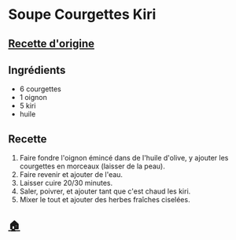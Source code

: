 # Soupe Courgettes Kiri
## [Recette d'origine](https://www.marmiton.org/recettes/recette_veloute-de-courgettes-au-kiri_11049.aspx)

## Ingrédients
- 6 courgettes
- 1 oignon
- 5 kiri
- huile

## Recette
1. Faire fondre l'oignon émincé dans de l'huile d'olive, y ajouter les courgettes en morceaux (laisser de la peau).
1. Faire revenir et ajouter de l'eau.
1. Laisser cuire 20/30 minutes.
1. Saler, poivrer, et ajouter tant que c'est chaud les kiri.
1. Mixer le tout et ajouter des herbes fraîches ciselées.


## [:house:](/)

